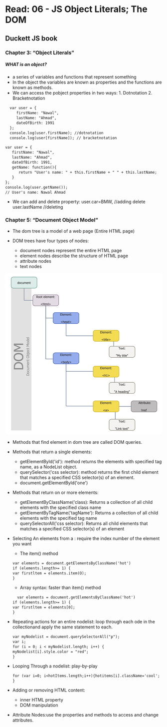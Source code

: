# Read: 06 - JS Object Literals; The DOM

## Duckett JS book

### Chapter 3: “Object Literals” 

##### WHAT is an object? 
- a series of variables and functions that represent something 
- In the object the variables are known as properties and the functions are known as methods. 
- We can access the pobject properties in two ways:
      1. Dotnotation
      2. Bracketnotation

````````````````
  var user = {
     firstName: "Nawal",
     lastName: "Ahmad",
     dateOfBirth: 1991  
  };
  console.log(user.firstName); //dotnotation
  console.log(user[firstName]); // bracketnotation

````````````````

````````````````
var user = {
   firstName: "Nawal",
   lastName: "Ahmad",
   dateOfBirth: 1991,
   getName: function(){
      return "User's name: " + this.firstName + " " + this.lastName;
   }
};
console.log(user.getName());
// User's name: Nawal Ahmad
````````````````
- We can add and delete property:
user.car=BMW, //adding
delete user.lastName //deleting


### Chapter 5: “Document Object Model”

- The dom tree is a model of a web page (Entire HTML page)

- DOM trees have four types of nodes:
   - document nodes represent the entire HTML page
   - element nodes describe the structure of HTML page
   - attribute nodes
   - text nodes

![Dom trees](SOFTWARE-DEVELOPMENT-DOM-Tree-DOM-Hierarchy-in-HTML88.png)

- Methods that find element in dom tree are called DOM queries.

- Methods that return a single elements:
   - getElementById('id'): method returns the elements with specified tag name, as a NodeList object.
   - querySelector('css selector): method returns the first child element that matches a specified CSS selector(s) of an element.
   - document.getElementById('one')

- Methods that return on or more elements:
   - getElementByClassName('class): Returns a collection of all child elements with the specified class name
   - getElementByTagName('tagName'): Returns a collection of all child elements with the specified tag name
   - querySelectorAll('css selector): 	Returns all child elements that matches a specified CSS selector(s) of an element

- Selecting An elements from a : require the index number of the element you want
   - The item() method
   ``````````
   var elements = document.getElementsByClassName('hot') 
   if (elements.length>= 1) { 
   var firstltem = elements.item(O);  
   } 
   ``````````

   - Array syntax: faster than item() method
   ```````````
     var elements = document.getElementsByClassName('hot') 
   if (elements.length>= 1) { 
   var firstltem = elements[0];  
   } 

- Repeating actions for an entire nodelist: loop through each ode in the collectionand apply the same statement to each.
   ```````````
   var myNodelist = document.querySelectorAll("p");
   var i;
   for (i = 0; i < myNodelist.length; i++) {
   myNodelist[i].style.color = "red";
  }
   ```````````

- Looping Through a nodelist: play-by-play
   ```````````
  for (var i=0; i<hotItems.length;i++){hotitems[i].className='cool';
  }
  ```````````

- Adding or removing HTML content:
   - inner HTML property 
   - DOM manipulation

- Attribute Nodes:use the properties and methods to access and change attributes.


